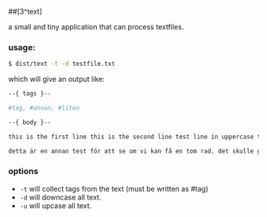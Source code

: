 ##[3^text]

a small and tiny application that can process textfiles. 

### usage: 
```bash
$ dist/text -t -d testfile.txt
```
which will give an output like: 
```bash
--{ tags }--

#tag, #annan, #liten

--{ body }--

this is the first line this is the second line test line in uppercase test blaha test blaha

detta är en annan test för att se om vi kan få en tom rad. det skulle göra livet lite enklare... tag detta är en annan liten tag
```
### options
+ `-t` will collect tags from the text (must be written as #tag) 
+ `-d` will downcase all text. 
+ `-u` will upcase all text. 
